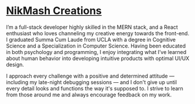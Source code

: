 # [NikMash Creations](https://nikmash.com/)
I’m a full-stack developer highly skilled in the MERN stack, and a React enthusiast who loves channeling my creative energy towards the front-end. I graduated Summa Cum Laude from UCLA with a degree in Cognitive Science and a Specialization in Computer Science. Having been educated in both psychology and programming, I enjoy integrating what I’ve learned about human behavior into developing intuitive products with optimal UI/UX design.

I approach every challenge with a positive and determined attitude — including my late-night debugging sessions — and I don't give up until every detail looks and functions the way it's supposed to. I strive to learn from those around me and always encourage feedback on my work.